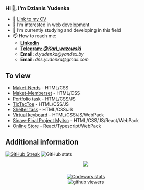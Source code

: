 ### Hi 👋, I’m Dzianis Yudenka
- :floppy_disk: [Link to my CV](https://drive.google.com/file/d/14oZRqlbMH5U1HwlKYFweRmhSqd-rM6nO/view)
- 👀 I’m interested in web development
- 🌱 I’m currently studying and developing in this field
- 📫 How to reach me: 
   *  [**Linkedin**](https://www.linkedin.com/in/denisyudenkojs/)
   *  [**Telegram: _@Karl_wazowski_**](https://t.me/Karl_wazowski) 
   * **Email:** _d.yudenka@yandex.by_ 
   * **Email:** _dns.yudenka@gmail.com_ 
   
## To view

 * [Maket-Nerds](https://dnsyoudnk.github.io/web-Nerds-example/) - HTML/CSS
 * [Maket-Memberset](https://dnsyoudnk.github.io/Maket-Memberset/) - HTML/CSS
 * [Portfolio task](https://dnsyoudnk.github.io/Building-completed-applications/portfolio/) - HTML/CSS/JS
 * [TicTacToe](https://dnsyoudnk.github.io/Building-completed-applications/TicTacToe/) - HTML/CSS/JS
 * [Shelter task](https://dnsyoudnk.github.io/shelter-task/shelter/pages/main/) - HTML/CSS/JS
 * [Virtual keyboard](https://dnsyoudnk.github.io/Virtual-keyboard-0/virtual_keyboard/) - HTML/CSS/JS/WebPack
 * [Sinaw-Final Project Myitsc](https://sinaw-project.netlify.app/) - HTML/CSS/JS/React/WebPack
 * [Online Store](https://dnsyoudnk-online-store.netlify.app/) - React/Typescript/WebPack

## Additional information 

[![GitHub Streak](https://streak-stats.demolab.com/?user=DnsYOUdnk&theme=onedark)](https://git.io/streak-stats)
![GitHub stats](https://github-readme-stats.vercel.app/api?username=DnsYOUdnk&show_icons=true&theme=onedark)

<div align="center">
    <a href="https://github.com/anuraghazra/github-readme-stats" target=_blank>
      <img src="https://github-readme-stats.vercel.app/api/top-langs/?username=DnsYOUdnk&layout=compact&theme=onedark"/>
    </a>
</div>

###

<div align="center">
  <div id="statistics">
    <a href="https://www.codewars.com/users/DnsYOUdnk/" target=_blank>
      <img src="https://www.codewars.com/users/DnsYOUdnk/badges/large" alt="Codewars stats"/>
    </a>
  </div>
  <img src="https://komarev.com/ghpvc/?username=DnsYOUdnk&color=red" alt="github viewers"/>
</div>
